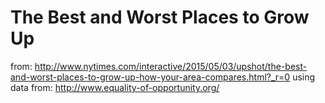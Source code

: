# The Best and Worst Places to Grow Up
from: http://www.nytimes.com/interactive/2015/05/03/upshot/the-best-and-worst-places-to-grow-up-how-your-area-compares.html?_r=0
using data from: http://www.equality-of-opportunity.org/
